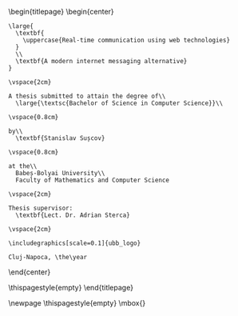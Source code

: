 \begin{titlepage}
  \begin{center}

    \large{
      \textbf{
        \uppercase{Real-time communication using web technologies}
      }
      \\
      \textbf{A modern internet messaging alternative}
    }

    \vspace{2cm}

    A thesis submitted to attain the degree of\\
      \large{\textsc{Bachelor of Science in Computer Science}}\\

    \vspace{0.8cm}

    by\\
      \textbf{Stanislav Sușcov}

    \vspace{0.8cm}

    at the\\
      Babeș-Bolyai University\\
      Faculty of Mathematics and Computer Science

    \vspace{2cm}

    Thesis supervisor:
      \textbf{Lect. Dr. Adrian Sterca}

    \vspace{2cm}

    \includegraphics[scale=0.1]{ubb_logo}

    Cluj-Napoca, \the\year

  \end{center}

\thispagestyle{empty}
\end{titlepage}

\newpage
\thispagestyle{empty}
\mbox{}
